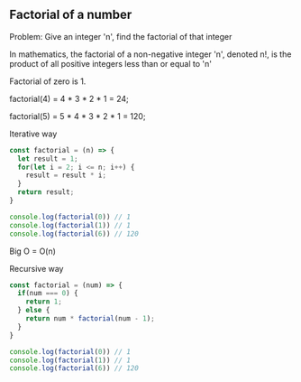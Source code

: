 ## Factorial of a number

Problem: Give an integer 'n', find the factorial of that integer

In mathematics, the factorial of a non-negative integer 'n', denoted n!, is the product of all positive integers less than or equal to 'n'

Factorial of zero is 1.

factorial(4) = 4 * 3 * 2 * 1 = 24;

factorial(5) = 5 * 4 * 3 * 2 * 1 = 120;

Iterative way
```javascript
const factorial = (n) => {
  let result = 1;
  for(let i = 2; i <= n; i++) {
    result = result * i;
  }
  return result;
}

console.log(factorial(0)) // 1
console.log(factorial(1)) // 1
console.log(factorial(6)) // 120
```

Big O = O(n)

Recursive way
```javascript
const factorial = (num) => {
  if(num === 0) {
    return 1;
  } else {
    return num * factorial(num - 1);
  }
}

console.log(factorial(0)) // 1
console.log(factorial(1)) // 1
console.log(factorial(6)) // 120
```
